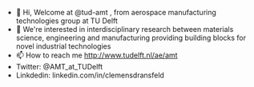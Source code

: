 - 👋 Hi, Welcome at  @tud-amt , from aerospace manufacturing technologies group at TU Delft
- 👀 We're interested in interdisciplinary research between materials science, engineering and manufacturing providing building blocks for novel industrial technologies
- 📫 How to reach me http://www.tudelft.nl/ae/amt
- Twitter: @AMT_at_TUDelft
- Linkdedin: linkedin.com/in/clemensdransfeld

<!---
tud-amt/tud-amt is a ✨ special ✨ repository because its `README.md` (this file) appears on your GitHub profile.
You can click the Preview link to take a look at your changes.
--->
